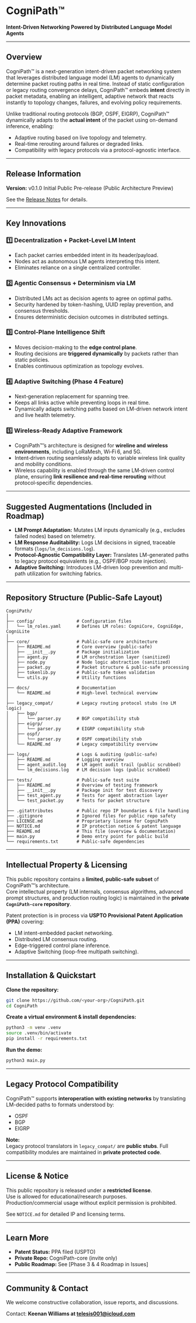 # CogniPath™  
**Intent-Driven Networking Powered by Distributed Language Model Agents**  

---

## Overview  
CogniPath™ is a next-generation intent-driven packet networking system that leverages distributed language model (LM) agents to dynamically determine packet routing paths in real time. Instead of static configuration or legacy routing convergence delays, CogniPath™ embeds **intent** directly in packet metadata, enabling an intelligent, adaptive network that reacts instantly to topology changes, failures, and evolving policy requirements.  

Unlike traditional routing protocols (BGP, OSPF, EIGRP), CogniPath™ dynamically adapts to the **actual intent** of the packet using on-demand inference, enabling:  
- Adaptive routing based on live topology and telemetry.  
- Real-time rerouting around failures or degraded links.  
- Compatibility with legacy protocols via a protocol-agnostic interface.  

---

## Release Information
**Version:** v0.1.0 Initial Public Pre-release (Public Architecture Preview)  

See the [Release Notes](https://github.com/keewillidevnet/CogniPath/releases/tag/v0.1.0-public-preview) for details.

---

## Key Innovations  

### **1️⃣ Decentralization + Packet-Level LM Intent**  
- Each packet carries embedded intent in its header/payload.  
- Nodes act as autonomous LM agents interpreting this intent.  
- Eliminates reliance on a single centralized controller.  

### **2️⃣ Agentic Consensus + Determinism via LM**  
- Distributed LMs act as decision agents to agree on optimal paths.  
- Security hardened by token-hashing, UUID replay prevention, and consensus thresholds.  
- Ensures deterministic decision outcomes in distributed settings.  

### **3️⃣ Control-Plane Intelligence Shift**  
- Moves decision-making to the **edge control plane**.  
- Routing decisions are **triggered dynamically** by packets rather than static policies.  
- Enables continuous optimization as topology evolves.  

### **4️⃣ Adaptive Switching (Phase 4 Feature)**  
- Next‑generation replacement for spanning tree.  
- Keeps all links active while preventing loops in real time.  
- Dynamically adapts switching paths based on LM-driven network intent and live health telemetry.  

### **5️⃣ Wireless-Ready Adaptive Framework**  
- CogniPath™’s architecture is designed for **wireline and wireless environments**, including LoRaMesh, Wi‑Fi 6, and 5G.  
- Intent‑driven routing seamlessly adapts to variable wireless link quality and mobility conditions.  
- Wireless capability is enabled through the same LM‑driven control plane, ensuring **link resilience and real‑time rerouting** without protocol‑specific dependencies.  

---

## Suggested Augmentations (Included in Roadmap)  

- **LM Prompt Adaptation:** Mutates LM inputs dynamically (e.g., excludes failed nodes) based on telemetry.  
- **LM Response Auditability:** Logs LM decisions in signed, traceable formats (`logs/lm_decisions.log`).  
- **Protocol-Agnostic Compatibility Layer:** Translates LM-generated paths to legacy protocol equivalents (e.g., OSPF/BGP route injection).  
- **Adaptive Switching:** Introduces LM-driven loop prevention and multi-path utilization for switching fabrics.  

---

## Repository Structure (Public-Safe Layout)  

```
CogniPath/
│
├── config/                # Configuration files
│   └── lm_roles.yaml      # Defines LM roles: CogniCore, CogniEdge, CogniLite
│
├── core/                  # Public-safe core architecture
│   ├── README.md          # Core overview (public-safe)
│   ├── __init__.py        # Package initialization
│   ├── agent.py           # LM orchestration layer (sanitized)
│   ├── node.py            # Node logic abstraction (sanitized)
│   ├── packet.py          # Packet structure & public-safe processing
│   ├── tokenlib.py        # Public-safe token validation
│   └── utils.py           # Utility functions
│
├── docs/                  # Documentation
│   └── README.md          # High-level technical overview
│
├── legacy_compat/         # Legacy routing protocol stubs (no LM logic)
│   ├── bgp/
│   │   └── parser.py      # BGP compatibility stub
│   ├── eigrp/
│   │   └── parser.py      # EIGRP compatibility stub
│   ├── ospf/
│   │   └── parser.py      # OSPF compatibility stub
│   └── README.md          # Legacy compatibility overview
│
├── logs/                  # Logs & auditing (public-safe)
│   ├── README.md          # Logging overview
│   ├── agent_audit.log    # LM agent audit trail (public scrubbed)
│   └── lm_decisions.log   # LM decision logs (public scrubbed)
│
├── tests/                 # Public-safe test suite
│   ├── README.md          # Overview of testing framework
│   ├── __init__.py        # Package init for test discovery
│   ├── test_agent.py      # Tests for agent abstraction layer
│   └── test_packet.py     # Tests for packet structure
│
├── .gitattributes         # Public repo IP boundaries & file handling
├── .gitignore             # Ignored files for public repo safety
├── LICENSE.md             # Proprietary license for CogniPath
├── NOTICE.md              # IP protection notice & patent language
├── README.md              # This file (overview & documentation)
├── main.py                # Demo entry point for public build
└── requirements.txt       # Public-safe dependencies
```

---

## Intellectual Property & Licensing  
This public repository contains a **limited, public-safe subset** of CogniPath™’s architecture.  
Core intellectual property (LM internals, consensus algorithms, advanced prompt structures, and production routing logic) is maintained in the **private `CogniPath-core` repository**.  

Patent protection is in process via **USPTO Provisional Patent Application (PPA)** covering:  
- LM intent-embedded packet networking.  
- Distributed LM consensus routing.  
- Edge-triggered control plane inference.  
- Adaptive Switching (loop-free multipath switching).  

---

## Installation & Quickstart  

**Clone the repository:**
```bash
git clone https://github.com/<your-org>/CogniPath.git
cd CogniPath
```

**Create a virtual environment & install dependencies:**
```bash
python3 -m venv .venv
source .venv/bin/activate
pip install -r requirements.txt
```

**Run the demo:**
```bash
python3 main.py
```

---

## Legacy Protocol Compatibility  
CogniPath™ supports **interoperation with existing networks** by translating LM-decided paths to formats understood by:  
- OSPF  
- BGP  
- EIGRP  

**Note:**  
Legacy protocol translators in `legacy_compat/` are **public stubs**. Full compatibility modules are maintained in **private protected code**.

---

## License & Notice  
This public repository is released under a **restricted license**.  
Use is allowed for educational/research purposes.  
Production/commercial usage without explicit permission is prohibited.  

See `NOTICE.md` for detailed IP and licensing terms.

---

## Learn More  
- **Patent Status:** PPA filed (USPTO)  
- **Private Repo:** CogniPath-core (invite only)  
- **Public Roadmap:** See [Phase 3 & 4 Roadmap in Issues]  

---

## Community & Contact  
We welcome constructive collaboration, issue reports, and discussions.  

Contact: **Keenan Williams at telesis001@icloud.com**
